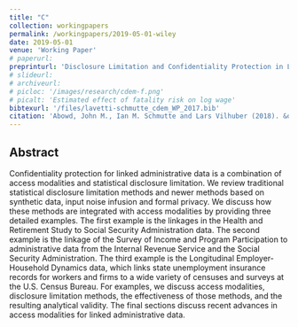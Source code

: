 ```yaml
---
title: "C"
collection: workingpapers
permalink: /workingpapers/2019-05-01-wiley
date: 2019-05-01
venue: 'Working Paper'
# paperurl: 
preprinturl: 'Disclosure Limitation and Confidentiality Protection in Linked Data'
# slideurl: 
# archiveurl: 
# picloc: '/images/research/cdem-f.png'
# picalt: 'Estimated effect of fatality risk on log wage'
bibtexurl: '/files/lavetti-schmutte_cdem_WP_2017.bib'
citation: 'Abowd, John M., Ian M. Schmutte and Lars Vilhuber (2018). &quot;Disclosure Limitation and Confidentiality Protection in Linked Data.&quot; Center for Economic Studies, U.S. Census Bureau, Working Papers 18-07.'
---
```




## Abstract

Confidentiality protection for linked administrative data is a combination of access modalities and statistical disclosure limitation. We review traditional statistical disclosure limitation methods and newer methods based on synthetic data, input noise infusion and formal privacy. We discuss how these methods are integrated with access modalities by providing three detailed examples. The first example is the linkages in the Health and Retirement Study to Social Security Administration data. The second example is the linkage of the Survey of Income and Program Participation to administrative data from the Internal Revenue Service and the Social Security Administration. The third example is the Longitudinal Employer-Household Dynamics data, which links state unemployment insurance records for workers and firms to a wide variety of censuses and surveys at the U.S. Census Bureau. For examples, we discuss access modalities, disclosure limitation methods, the effectiveness of those methods, and the resulting analytical validity. The final sections discuss recent advances in access modalities for linked administrative data.
